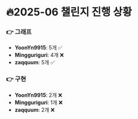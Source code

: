 # 🔥2025-06 챌린지 진행 상황

### 👉 그래프
- **YoonYn9915**: 5개 ✅
- **Mingguriguri**: 4개 ❌
- **zaqquum**: 5개 ✅


### 👉 구현
- **YoonYn9915**: 2개 ❌
- **Mingguriguri**: 1개 ❌
- **zaqquum**: 2개 ❌


